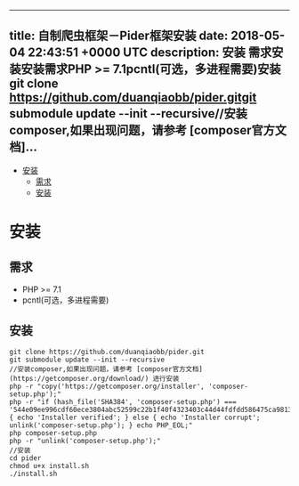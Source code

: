 
---
title: 自制爬虫框架－Pider框架安装
date: 2018-05-04 22:43:51 +0000 UTC
description: 安装 需求安装安装需求PHP &gt;= 7.1pcntl(可选，多进程需要)安装git clone https://github.com/duanqiaobb/pider.gitgit submodule update --init --recursive//安装composer,如果出现问题，请参考 [composer官方文档]...
---
- [安装](#orgeaa819e)
  - [需求](#orgd1b411d)
  - [安装](#org1462258)


<a id="orgeaa819e"></a>

# 安装


<a id="orgd1b411d"></a>

## 需求

-   PHP >= 7.1
-   pcntl(可选，多进程需要)


<a id="org1462258"></a>

## 安装

```shell
git clone https://github.com/duanqiaobb/pider.git
git submodule update --init --recursive
//安装composer,如果出现问题，请参考 [composer官方文档](https://getcomposer.org/download/) 进行安装
php -r "copy('https://getcomposer.org/installer', 'composer-setup.php');"
php -r "if (hash_file('SHA384', 'composer-setup.php') === '544e09ee996cdf60ece3804abc52599c22b1f40f4323403c44d44fdfdd586475ca9813a858088ffbc1f233e9b180f061') { echo 'Installer verified'; } else { echo 'Installer corrupt'; unlink('composer-setup.php'); } echo PHP_EOL;"
php composer-setup.php
php -r "unlink('composer-setup.php');"
//安装
cd pider
chmod u+x install.sh
./install.sh
```

